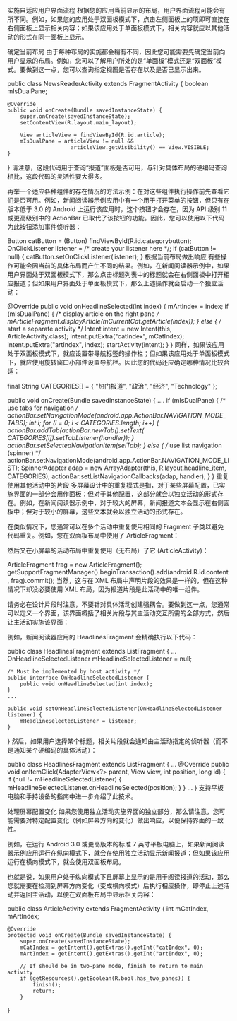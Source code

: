 
实施自适应用户界面流程
根据您的应用当前显示的布局，用户界面流程可能会有所不同。例如，如果您的应用处于双面板模式下，点击左侧面板上的项即可直接在右侧面板上显示相关内容；如果该应用处于单面板模式下，相关内容就应以其他活动的形式在同一面板上显示。

确定当前布局
由于每种布局的实施都会稍有不同，因此您可能需要先确定当前向用户显示的布局。例如，您可以了解用户所处的是“单面板”模式还是“双面板”模式。要做到这一点，您可以查询指定视图是否存在以及是否已显示出来。

public class NewsReaderActivity extends FragmentActivity {
    boolean mIsDualPane;

    @Override
    public void onCreate(Bundle savedInstanceState) {
        super.onCreate(savedInstanceState);
        setContentView(R.layout.main_layout);

        View articleView = findViewById(R.id.article);
        mIsDualPane = articleView != null && 
                        articleView.getVisibility() == View.VISIBLE;
    }
}
请注意，这段代码用于查询“报道”面板是否可用，与针对具体布局的硬编码查询相比，这段代码的灵活性要大得多。

再举一个适应各种组件的存在情况的方法示例：在对这些组件执行操作前先查看它们是否可用。例如，新闻阅读器示例应用中有一个用于打开菜单的按钮，但只有在版本低于 3.0 的 Android 上运行该应用时，这个按钮才会存在，因为 API 级别 11 或更高级别中的 ActionBar 已取代了该按钮的功能。因此，您可以使用以下代码为此按钮添加事件侦听器：

Button catButton = (Button) findViewById(R.id.categorybutton);
OnClickListener listener = /* create your listener here */;
if (catButton != null) {
    catButton.setOnClickListener(listener);
}
根据当前布局做出响应
有些操作可能会因当前的具体布局而产生不同的结果。例如，在新闻阅读器示例中，如果用户界面处于双面板模式下，那么点击标题列表中的标题就会在右侧面板中打开相应报道；但如果用户界面处于单面板模式下，那么上述操作就会启动一个独立活动：

@Override
public void onHeadlineSelected(int index) {
    mArtIndex = index;
    if (mIsDualPane) {
        /* display article on the right pane */
        mArticleFragment.displayArticle(mCurrentCat.getArticle(index));
    } else {
        /* start a separate activity */
        Intent intent = new Intent(this, ArticleActivity.class);
        intent.putExtra("catIndex", mCatIndex);
        intent.putExtra("artIndex", index);
        startActivity(intent);
    }
}
同样，如果该应用处于双面板模式下，就应设置带导航标签的操作栏；但如果该应用处于单面板模式下，就应使用旋转窗口小部件设置导航栏。因此您的代码还应确定哪种情况比较合适：

final String CATEGORIES[] = { "热门报道", "政治", "经济", "Technology" };

public void onCreate(Bundle savedInstanceState) {
    ....
    if (mIsDualPane) {
        /* use tabs for navigation */
        actionBar.setNavigationMode(android.app.ActionBar.NAVIGATION_MODE_TABS);
        int i;
        for (i = 0; i < CATEGORIES.length; i++) {
            actionBar.addTab(actionBar.newTab().setText(
                CATEGORIES[i]).setTabListener(handler));
        }
        actionBar.setSelectedNavigationItem(selTab);
    }
    else {
        /* use list navigation (spinner) */
        actionBar.setNavigationMode(android.app.ActionBar.NAVIGATION_MODE_LIST);
        SpinnerAdapter adap = new ArrayAdapter(this, 
                R.layout.headline_item, CATEGORIES);
        actionBar.setListNavigationCallbacks(adap, handler);
    }
}
重复使用其他活动中的片段
多屏幕设计中的重复模式是指，对于某些屏幕配置，已实施界面的一部分会用作面板；但对于其他配置，这部分就会以独立活动的形式存在。例如，在新闻阅读器示例中，对于较大的屏幕，新闻报道文本会显示在右侧面板中；但对于较小的屏幕，这些文本就会以独立活动的形式存在。

在类似情况下，您通常可以在多个活动中重复使用相同的 Fragment 子类以避免代码重复。例如，您在双面板布局中使用了 ArticleFragment：

<LinearLayout xmlns:android="http://schemas.android.com/apk/res/android"
    android:layout_width="fill_parent"
    android:layout_height="fill_parent"
    android:orientation="horizontal">
    <fragment android:id="@+id/headlines"
              android:layout_height="fill_parent"
              android:name="com.example.android.newsreader.HeadlinesFragment"
              android:layout_width="400dp"
              android:layout_marginRight="10dp"/>
    <fragment android:id="@+id/article"
              android:layout_height="fill_parent"
              android:name="com.example.android.newsreader.ArticleFragment"
              android:layout_width="fill_parent" />
</LinearLayout>
然后又在小屏幕的活动布局中重复使用（无布局）了它 (ArticleActivity)：

ArticleFragment frag = new ArticleFragment();
getSupportFragmentManager().beginTransaction().add(android.R.id.content, frag).commit();
当然，这与在 XML 布局中声明片段的效果是一样的，但在这种情况下却没必要使用 XML 布局，因为报道片段是此活动中的唯一组件。

请务必在设计片段时注意，不要针对具体活动创建强耦合。要做到这一点，您通常可以定义一个界面，该界面概括了相关片段与其主活动交互所需的全部方式，然后让主活动实施该界面：

例如，新闻阅读器应用的 HeadlinesFragment 会精确执行以下代码：

public class HeadlinesFragment extends ListFragment {
    ...
    OnHeadlineSelectedListener mHeadlineSelectedListener = null;

    /* Must be implemented by host activity */
    public interface OnHeadlineSelectedListener {
        public void onHeadlineSelected(int index);
    }
    ...

    public void setOnHeadlineSelectedListener(OnHeadlineSelectedListener listener) {
        mHeadlineSelectedListener = listener;
    }
}
然后，如果用户选择某个标题，相关片段就会通知由主活动指定的侦听器（而不是通知某个硬编码的具体活动）：

public class HeadlinesFragment extends ListFragment {
    ...
    @Override
    public void onItemClick(AdapterView<?> parent, 
                            View view, int position, long id) {
        if (null != mHeadlineSelectedListener) {
            mHeadlineSelectedListener.onHeadlineSelected(position);
        }
    }
    ...
}
支持平板电脑和手持设备的指南中进一步介绍了此技术。

处理屏幕配置变化
如果您使用独立活动实施界面的独立部分，那么请注意，您可能需要对特定配置变化（例如屏幕方向的变化）做出响应，以便保持界面的一致性。

例如，在运行 Android 3.0 或更高版本的标准 7 英寸平板电脑上，如果新闻阅读器示例应用运行在纵向模式下，就会在使用独立活动显示新闻报道；但如果该应用运行在横向模式下，就会使用双面板布局。

也就是说，如果用户处于纵向模式下且屏幕上显示的是用于阅读报道的活动，那么您就需要在检测到屏幕方向变化（变成横向模式）后执行相应操作，即停止上述活动并返回主活动，以便在双面板布局中显示相关内容：

public class ArticleActivity extends FragmentActivity {
    int mCatIndex, mArtIndex;

    @Override
    protected void onCreate(Bundle savedInstanceState) {
        super.onCreate(savedInstanceState);
        mCatIndex = getIntent().getExtras().getInt("catIndex", 0);
        mArtIndex = getIntent().getExtras().getInt("artIndex", 0);

        // If should be in two-pane mode, finish to return to main activity
        if (getResources().getBoolean(R.bool.has_two_panes)) {
            finish();
            return;
        }
        
}
